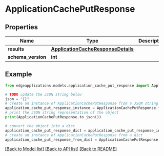 # ApplicationCachePutResponse


## Properties

Name | Type | Description | Notes
------------ | ------------- | ------------- | -------------
**results** | [**ApplicationCacheResponseDetails**](ApplicationCacheResponseDetails.md) |  | 
**schema_version** | **int** |  | 

## Example

```python
from edgeapplications.models.application_cache_put_response import ApplicationCachePutResponse

# TODO update the JSON string below
json = "{}"
# create an instance of ApplicationCachePutResponse from a JSON string
application_cache_put_response_instance = ApplicationCachePutResponse.from_json(json)
# print the JSON string representation of the object
print(ApplicationCachePutResponse.to_json())

# convert the object into a dict
application_cache_put_response_dict = application_cache_put_response_instance.to_dict()
# create an instance of ApplicationCachePutResponse from a dict
application_cache_put_response_from_dict = ApplicationCachePutResponse.from_dict(application_cache_put_response_dict)
```
[[Back to Model list]](../README.md#documentation-for-models) [[Back to API list]](../README.md#documentation-for-api-endpoints) [[Back to README]](../README.md)


